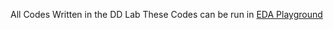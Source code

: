 All Codes Written in the DD Lab
These Codes can be run in [EDA Playground](https://edaplayground.com)
